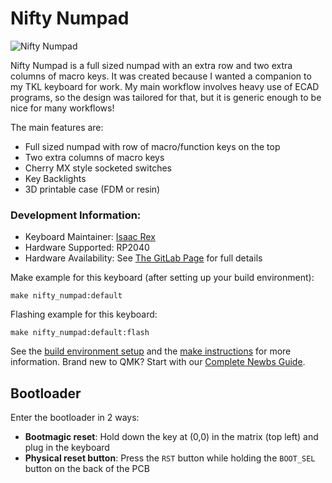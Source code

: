 # Nifty Numpad

![Nifty Numpad](https://i.imgur.com/jfB8tfKh.png)

Nifty Numpad is a full sized numpad with an extra row and two extra columns of macro keys. It was created because I wanted a companion to my TKL keyboard for work. My main workflow involves heavy use of ECAD programs, so the design was tailored for that, but it is generic enough to be nice for many workflows! 


The main features are:
- Full sized numpad with row of macro/function keys on the top
- Two extra columns of macro keys
- Cherry MX style socketed switches
- Key Backlights
- 3D printable case (FDM or resin)

### Development Information:
* Keyboard Maintainer: [Isaac Rex](https://github.com/Acliad/)
* Hardware Supported: RP2040
* Hardware Availability: See [The GitLab Page](https://gitlab.com/Acliad/nifty-numpad) for full details

Make example for this keyboard (after setting up your build environment):

    make nifty_numpad:default

Flashing example for this keyboard:

    make nifty_numpad:default:flash

See the [build environment setup](https://docs.qmk.fm/#/getting_started_build_tools) and the [make instructions](https://docs.qmk.fm/#/getting_started_make_guide) for more information. Brand new to QMK? Start with our [Complete Newbs Guide](https://docs.qmk.fm/#/newbs).

## Bootloader

Enter the bootloader in 2 ways:

* **Bootmagic reset**: Hold down the key at (0,0) in the matrix (top left) and plug in the keyboard
* **Physical reset button**: Press the ```RST``` button while holding the ```BOOT_SEL``` button on the back of the PCB
